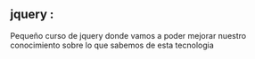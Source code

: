 ## jquery :
Pequeño curso de jquery donde vamos a poder mejorar nuestro conocimiento sobre lo que sabemos de esta tecnologia  

